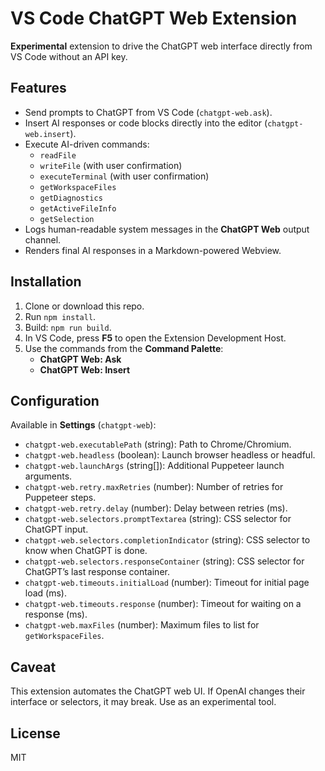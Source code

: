 # VS Code ChatGPT Web Extension

**Experimental** extension to drive the ChatGPT web interface directly from VS Code without an API key.

## Features

- Send prompts to ChatGPT from VS Code (`chatgpt-web.ask`).
- Insert AI responses or code blocks directly into the editor (`chatgpt-web.insert`).
- Execute AI-driven commands:
  - `readFile`
  - `writeFile` (with user confirmation)
  - `executeTerminal` (with user confirmation)
  - `getWorkspaceFiles`
  - `getDiagnostics`
  - `getActiveFileInfo`
  - `getSelection`
- Logs human-readable system messages in the **ChatGPT Web** output channel.
- Renders final AI responses in a Markdown-powered Webview.

## Installation

1. Clone or download this repo.
2. Run `npm install`.
3. Build: `npm run build`.
4. In VS Code, press **F5** to open the Extension Development Host.
5. Use the commands from the **Command Palette**:
   - **ChatGPT Web: Ask**
   - **ChatGPT Web: Insert**

## Configuration

Available in **Settings** (`chatgpt-web`):

- `chatgpt-web.executablePath` (string): Path to Chrome/Chromium.
- `chatgpt-web.headless` (boolean): Launch browser headless or headful.
- `chatgpt-web.launchArgs` (string[]): Additional Puppeteer launch arguments.
- `chatgpt-web.retry.maxRetries` (number): Number of retries for Puppeteer steps.
- `chatgpt-web.retry.delay` (number): Delay between retries (ms).
- `chatgpt-web.selectors.promptTextarea` (string): CSS selector for ChatGPT input.
- `chatgpt-web.selectors.completionIndicator` (string): CSS selector to know when ChatGPT is done.
- `chatgpt-web.selectors.responseContainer` (string): CSS selector for ChatGPT’s last response container.
- `chatgpt-web.timeouts.initialLoad` (number): Timeout for initial page load (ms).
- `chatgpt-web.timeouts.response` (number): Timeout for waiting on a response (ms).
- `chatgpt-web.maxFiles` (number): Maximum files to list for `getWorkspaceFiles`.

## Caveat

This extension automates the ChatGPT web UI. If OpenAI changes their interface or selectors, it may break. Use as an experimental tool.

## License

MIT
